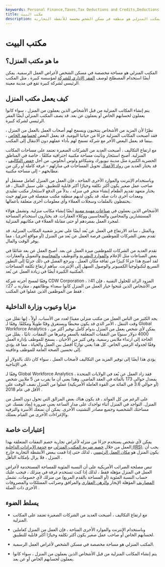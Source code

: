 ```yaml
---
keywords: Personal Finance,Taxes,Tax Deductions and Credits,Deductions and Credits
title: مكتب البيت
description: المكتب المنزلي هو منطقة في مسكن الشخص مخصصة للأنشطة التجارية.
---
```


# مكتب البيت
## ما هو مكتب المنزل؟

المكتب المنزلي هو مساحة مخصصة في مسكن الشخص لأغراض العمل الرسمية. يمكن أيضًا استخدام المصطلح لوصف [المقر الإداري للشركة](/corporate-headquarters) لمؤسسة كبيرة ، مثل المكتب الرئيسي لشركة كبيرة تقع في مدينة معينة.

## كيف يعمل مكتب المنزل

يتم إنشاء المكاتب المنزلية من قبل الأشخاص الذين يعملون من المنزل ، سواء كانوا يعملون لحسابهم الخاص أو يعملون عن بعد. قد يصف المكتب المنزلي أيضًا المقر الرئيسي لشركة كبيرة.

نظرًا لأن المزيد من الأشخاص ينتخبون ويسمح لهم أصحاب العمل بالعمل من المنزل ، فقد أصبحت المكاتب المنزلية جزءًا من حياتنا اليومية. قد يعمل البعض [لحسابهم الخاص](/self-employed) ، بينما قد يعمل البعض الآخر مع شركة تسمح لهم بأداء عملهم دون الانتقال إلى المكتب.

مع ارتفاع التكاليف ، أصبحت العديد من الشركات الصغيرة تعتمد على مساحات المكاتب المنزلية. أصبح استئجار وتأثيث مساحة مكتبية احترافية مكلفًا ، خاصة في المناطق الحضرية الكبيرة مثل مدينة نيويورك وشيكاغو ولوس أنجلوس. من أجل [خفض التكاليف](/cost-cutting) ، قد يختار العديد من [رواد الأعمال](/entrepreneur) تحويل المساحات في منازلهم - غرفة كاملة أو ركن من مطابخهم - إلى مساحة مكتبية.

وباستخدام الإنترنت والموارد الأخرى المتاحة ، فإن العمل من المنزل كعامل مستقل أو صاحب عمل صغير يكون أكثر تكلفة وخيارًا أكثر قابلية للتطبيق. على سبيل المثال ، قد يختار متعهد تقديم الطعام إنشاء متجر في منزله ، بدلاً من الدفع لاستئجار مكتب تقليدي ومعدات أخرى ذات صلة. قد يكون لديهم منطقة مكتب منفصلة في منزلهم حيث يحتفظون بالملفات وسجلات العملاء وأي معلومات أخرى متعلقة بأعمالها.

الأشخاص الذين يعملون في [صناعات مهنية معينة](/industry) أيضًا إنشاء مكاتب منزلية. وتشمل هؤلاء المستشارين والمحامين والمحاسبين ووكلاء العقارات. قد يختارون استخدام المساحة لمجرد العمل بمفردهم أو حتى مقابلة العملاء في مكاتبهم المنزلية.

وبالمثل ، ساعد الارتفاع في العمل عن بُعد أيضًا على تعزيز شعبية المكاتب المنزلية. قد تقدم بعض الشركات للموظفين فرصة العمل عن بُعد من المنزل (أو مواقع أخرى) ، مما يوفر الوقت والمال.

تقدم العديد من الشركات للموظفين ميزة العمل عن بعد. أصبح العمل عن بعد شائعًا في بعض الصناعات مثل الإعلام [والموارد البشرية](/humanresources) والتوظيف [والمحاسبة](/accounting) والتمويل والعقارات. لقد أصبح هذا جزءًا كبيرًا من ثقافة مكان العمل ، ويرجع الفضل في ذلك جزئيًا إلى التطور السريع لتكنولوجيا الكمبيوتر والوصول السهل إلى الإنترنت. ساهم ارتفاع تكلفة المساحات المكتبية الكبيرة أيضًا في زيادة العمل عن بُعد.

وفقًا لمسح أجرته شركة CDW Corporation ، المزود الرائد للحلول التقنية ، فإن 41٪ من الأشخاص الذين مُنحوا خيار العمل من المنزل كانوا سعداء بوظائفهم ، مقارنة بـ 27٪ فقط من الموظفين الذين عملوا في المكتب .

## مزايا وعيوب وزارة الداخلية

يجد الكثير من الناس العمل من مكتب منزلي مفيدًا لعدد من الأسباب. أولاً ، إنها تقلل من وقت التنقل ، الأمر الذي قد يكون محبطًا ويستغرق وقتًا طويلاً ومكلفًا. وفقًا لـ Global Workforce Analytics ، يمكن لأي شخص يعمل من المنزل بدوام كامل توفير أكثر من 4000 دولار سنويًا من النفقات المتعلقة بالسفر وغيرها من النفقات. ثانيًا ، يقلل من الحاجة إلى ارتداء ملابس رسمية. وفي كثير من الأحيان ، يسمح للموظف بإدارة العمل وفقًا لجدوله الزمني الخاص. كل هذا يعني توازنًا أفضل بين العمل والحياة ، مما قد يؤدي إلى تحسين الصحة العامة للموظف وعافيته.

يؤدي هذا أيضًا إلى توفير المزيد من التكاليف لأصحاب العمل ، سواء كان ذلك بالدولار أو في الإنتاجية.

وفقًا لـ Global Workforce Analytics ، فقد زاد العمل عن بُعد في الولايات المتحدة بمعدل حوالي 173 بالمائة في العقد الماضي. وهذا يعني أن ما يقرب من 5 ملايين شخص (أو حوالي 3.6 في المائة من القوة العاملة الأمريكية) عملوا من المنزل نصف الوقت على الأقل في عام 2018 .

على الرغم من كل الفوائد ، قد يكون هناك بعض المزالق التي تحول دون العمل من المنزل. التواجد في المنزل أثناء تواجدك على مدار الساعة يعني ضرورة إبعاد نفسك عن مساحتك الشخصية وجميع مصادر التشتيت الأخرى. يمكن أن تمنعك الأسرة والترفيه والإغراءات الأخرى من القيام بعملك.

## إعتبارات خاصة

يمكن لأي شخص يستخدم جزءًا من منزله لأغراض تجارية خصم النفقات المتعلقة بهذا العمل من خلال [خصم ضريبة المكتب المنزلي](/deduction) مع [خدمة الإيرادات الداخلية (IRS)](/irs). يجب أن يكون المنزل هو [مكان العمل الرئيسي](/principal-place-of-business) ، لذلك حتى إذا قمت ببعض الأنشطة التجارية خارج المنزل ، فلا يزال بإمكانه التأهل .

تنص مصلحة الضرائب الأمريكية على أن النسبة المئوية للمساحة المستخدمة لأغراض العمل في المنزل مؤهلة فقط ، لذلك إذا كنت تستخدم غرفة في منزلك ، فيجب عليك حساب النسبة المئوية (أو المساحة بالقدم المربع) من منزلك لأي خصومات. تشمل [المصاريف](/expense) المؤهلة الإيجار [والرهن العقاري](/mortgage) والمرافق وضرائب الممتلكات والمصروفات الأخرى ذات الصلة .

## يسلط الضوء

- مع ارتفاع التكاليف ، أصبحت العديد من الشركات الصغيرة تعتمد على المكاتب المنزلية.

- وباستخدام الإنترنت والموارد الأخرى المتاحة ، فإن العمل من المنزل كعاملين لحسابهم الخاص أو صاحب عمل صغير يكون أكثر تكلفة وخيارًا أكثر قابلية للتطبيق.

- المكتب المنزلي هو مساحة مخصصة في مسكن الشخص لأغراض العمل الرسمية.

- يتم إنشاء المكاتب المنزلية من قبل الأشخاص الذين يعملون من المنزل ، سواء كانوا يعملون لحسابهم الخاص أو عن بعد.

